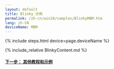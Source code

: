 ```yaml
---
layout: default
title: Blinky 示例
permalink: /zh-cn/win10/samples/BlinkyMBM.htm
lang: zh-CN
deviceName: MBM
---
```


{% include steps.html device=page.deviceName %}

{% include_relative BlinkyContent.md %}

<h4 class="thin-header"><a href="{{site.baseurl}}/{{page.lang}}/win10/StartCoding.htm">下一步： 其他教程和示例</a></h4>
